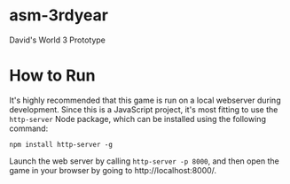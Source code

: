 # asm-3rdyear
David's World 3 Prototype

# How to Run

It's highly recommended that this game is run on a local webserver during development. Since this is a JavaScript project, it's most fitting to use the `http-server` Node package, which can be installed using the following command: 

```
npm install http-server -g
```

Launch the web server by calling `http-server -p 8000`, and then open the game in your browser by going to http://localhost:8000/.
